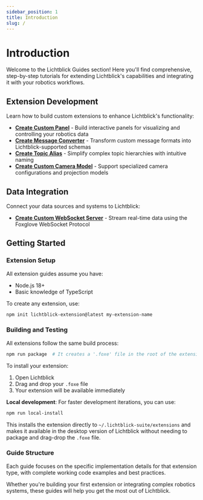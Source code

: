 ```yaml
---
sidebar_position: 1
title: Introduction
slug: /
---
```


# Introduction

Welcome to the Lichtblick Guides section! Here you'll find comprehensive, step-by-step tutorials for extending Lichtblick's capabilities and integrating it with your robotics workflows.

## Extension Development

Learn how to build custom extensions to enhance Lichtblick's functionality:

- **[Create Custom Panel](./create-custom-panel.md)** - Build interactive panels for visualizing and controlling your robotics data
- **[Create Message Converter](./create-message-converter.md)** - Transform custom message formats into Lichtblick-supported schemas
- **[Create Topic Alias](./create-topic-alias.md)** - Simplify complex topic hierarchies with intuitive naming
- **[Create Custom Camera Model](./create-custom-camera-model.md)** - Support specialized camera configurations and projection models

## Data Integration

Connect your data sources and systems to Lichtblick:

- **[Create Custom WebSocket Server](./create-custom-websocket-server.md)** - Stream real-time data using the Foxglove WebSocket Protocol

## Getting Started

### Extension Setup

All extension guides assume you have:

- Node.js 18+
- Basic knowledge of TypeScript

To create any extension, use:

```bash
npm init lichtblick-extension@latest my-extension-name
```

### Building and Testing

All extensions follow the same build process:

```bash
npm run package  # It creates a '.foxe' file in the root of the extension project
```

To install your extension:

1. Open Lichtblick
2. Drag and drop your `.foxe` file
3. Your extension will be available immediately

**Local development**: For faster development iterations, you can use:

```bash
npm run local-install
```

This installs the extension directly to `~/.lichtblick-suite/extensions` and makes it available in the desktop version of Lichtblick without needing to package and drag-drop the `.foxe` file.

### Guide Structure

Each guide focuses on the specific implementation details for that extension type, with complete working code examples and best practices.

Whether you're building your first extension or integrating complex robotics systems, these guides will help you get the most out of Lichtblick.
